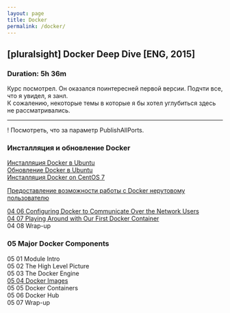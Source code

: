 ```yaml
---
layout: page
title: Docker
permalink: /docker/
---
```



## [pluralsight] Docker Deep Dive [ENG, 2015]  
### Duration: 5h 36m

  Курс посмотрел. Он оказался поинтересней первой версии. Подчти все, что я увидел, я занл.  
  К сожалению, некоторые темы в которые я бы хотел углубиться здесь не рассматривались.
  
___

! Посмотреть, что за параметр PublishAllPorts.  


### Инсталляция и обновление Docker


[Инсталляция Docker в Ubuntu](/docker/installing-and-updating-docker/installing-docker-on-ubuntu/)  
[Обновление Docker в Ubuntu](/docker/installing-and-updating-docker/updating-docker/)  
[Инсталляция Docker on CentOS 7](/docker/installing-and-updating-docker/installing-docker-on-centos/)  

[Предоставление возможности работы с Docker нерутовому пользователю](/docker/installing-and-updating-docker/granting-docker-control-to-non-root-users/)  


[04 06 Configuring Docker to Communicate Over the Network Users](/docker/installing-and-updating-docker/configuring-docker-to-communicate-over-the-network/)  
[04 07 Playing Around with Our First Docker Container](/docker/installing-and-updating-docker/playing-around-with-our-first-docker-dontainer/)  
04 08 Wrap-up  

### 05 Major Docker Components  

05 01 Module Intro  
05 02 The High Level Picture  
05 03 The Docker Engine  
[05 04 Docker Images](/docker/major-docker-components/docker-images/)  
05 05 Docker Containers  
05 06 Docker Hub  
05 07 Wrap-up  
